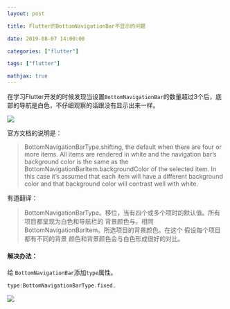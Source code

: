 ```yaml
---
layout: post

title: Flutter的BottomNavigationBar不显示的问题

date: 2019-08-07 14:00:00

categories: ["flutter"]

tags: ["flutter"]

mathjax: true
---
```


在学习Flutter开发的时候发现当设置`BottomNavigationBar`的数量超过3个后，底部的导航是白色，不仔细观察的话跟没有显示出来一样。

![](https://cdn.jsdelivr.net/gh/dongjiawang/BlogImage@1.0/img/WX20190807-135637@2x.png)

官方文档的说明是：

> BottomNavigationBarType.shifting, the default when there are four or more items. All items are rendered in white and the navigation bar’s
> background color is the same as the
> BottomNavigationBarItem.backgroundColor of the selected item. In this
> case it’s assumed that each item will have a different background
> color and that background color will contrast well with white.

有道翻译：

>BottomNavigationBarType。移位，当有四个或多个项时的默认值。所有项目都呈现为白色和导航栏的
>背景颜色与。相同
>BottomNavigationBarItem。所选项目的背景颜色。在这个
>假设每个项目都有不同的背景
>颜色和背景颜色会与白色形成很好的对比。

#### 解决办法：

给 `BottomNavigationBar`添加`type`属性。

```dart
type:BottomNavigationBarType.fixed,  
```

![](https://cdn.jsdelivr.net/gh/dongjiawang/BlogImage@1.0/img/WX20190807-135702@2x.png)